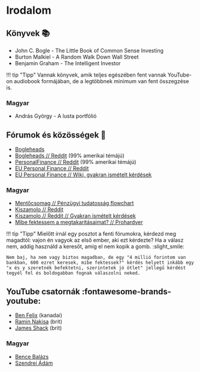 # Irodalom

## Könyvek :books:

- John C. Bogle - The Little Book of Common Sense Investing
- Burton Malkiel - A Random Walk Down Wall Street
- Benjamin Graham - The Intelligent Investor

!!! tip "Tipp"
    Vannak könyvek, amik teljes egészében fent vannak YouTube-on audiobook formájában, de a legtöbbnek minimum van fent összegzése is.

### Magyar

- András György - A lusta portfólió

## Fórumok és közösségek :speech_balloon:

- [Bogleheads](https://www.bogleheads.org/forum/)
- [Bogleheads // Reddit](https://www.reddit.com/r/Bogleheads/) (99% amerikai témájú)
- [PersonalFinance // Reddit](https://www.reddit.com/r/personalfinance/) (99% amerikai témájú)
- [EU Personal Finance // Reddit](https://www.reddit.com/r/eupersonalfinance/)
- [EU Personal Finance // Wiki, gyakran ismételt kérdések](https://www.reddit.com/r/eupersonalfinance/wiki/faq)

### Magyar

- [Mentőcsomag // Pénzügyi tudatosság flowchart](https://mentocsomag.github.io/hun-finance-flowchart/)
- [Kiszamolo // Reddit](https://www.reddit.com/r/kiszamolo/)
- [Kiszamolo // Reddit // Gyakran ismételt kérdések](https://www.reddit.com/r/kiszamolo/comments/vsmyqs/gyik_mibe_fektessem_a_p%C3%A9nzem/)
- [Mibe fektessem a megtakarításaimat? // Prohardver](https://prohardver.hu/tema/mibe_tegyem_a_megtakaritasaimat/friss.html)

!!! tip "Tipp"
    Mielőtt írnál egy posztot a fenti fórumokra, kérdezd meg magadtól: vajon én vagyok az első ember, aki ezt kérdezte? Ha a válasz nem, addig használd a keresőt, amíg el nem kopik a gomb. :slight_smile:

    Nem baj, ha nem vagy biztos magadban, de egy "4 millió forintom van bankban, 600 ezret keresek, mibe fektessek?" kérdés helyett inkább egy "x és y szeretnék befektetni, szerintetek jó ötlet" jellegű kérdést tegyél fel és boldogabban fognak válaszolni neked.
  
## YouTube csatornák :fontawesome-brands-youtube: <!-- markdownlint-disable-line MD026 -->

- [Ben Felix](https://www.youtube.com/c/BenFelixCSI) (kanadai)
- [Ramin Nakisa](https://www.youtube.com/@Pensioncraft) (brit)
- [James Shack](https://www.youtube.com/@JamesShack) (brit)

### Magyar

- [Bence Balázs](https://www.youtube.com/@bencebalazs)
- [Szendrei Ádám](https://www.youtube.com/@szendreiadam-penzugyiszaba8225)
